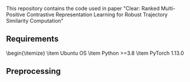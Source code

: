 This repository contains the code used in paper "Clear: Ranked Multi-Positive Contrastive Representation Learning for Robust Trajectory Similarity Computation"
## Requirements
\begin{\itemize}
 \item Ubuntu OS
 \item Python >=3.8
 \item PyTorch 1.13.0

 ## Preprocessing
 
 
